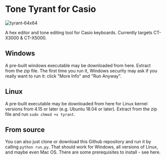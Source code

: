 # Tone Tyrant for Casio

![tyrant-64x64](https://user-images.githubusercontent.com/42281265/149575450-a4bce95c-79d1-4836-a40a-6082bbaf9f68.png)

A hex editor and tone editing tool for Casio keyboards. Currently targets CT-X3000 & CT-X5000.

## Windows

A pre-built windows executable may be downloaded from here. Extract from the zip file. The first time you run it, Windows security may ask if you really want to run it: click "More Info" and "Run Anyway".

## Linux

A pre-built executable may be downloaded from here for Linux kernel versions from 4.15 or later (e.g. Ubuntu 18.04 or later). Extract from the zip file and run ```sudo chmod +x tyrant```.

## From source

You can also just clone or download this Github repository and run it by calling ```python run.py```. That should work for Windows, all versions of Linux, and maybe even Mac OS. There are some prerequisites to install - see here.
